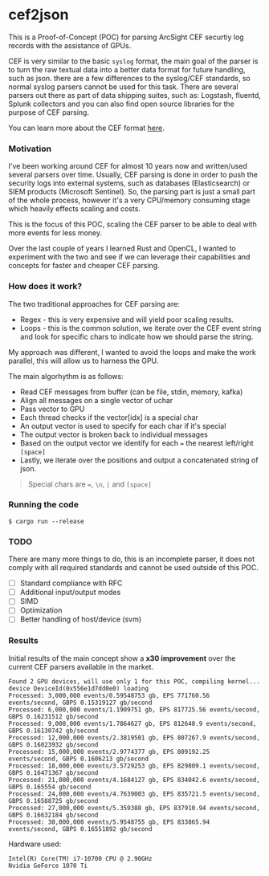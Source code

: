 # cef2json

This is a Proof-of-Concept (POC) for parsing ArcSight CEF securtiy log records with the assistance of GPUs.

CEF is very similar to the basic `syslog` format, the main goal of the parser is to turn the raw textual data into a better data format for future handling, such as json. there are a few differences to the syslog/CEF standards, so normal syslog parsers cannot be used for this task. There are several parsers out there as part of data shipping suites, such as: Logstash, fluentd, Splunk collectors and you can also find open source libraries for the purpose of CEF parsing. 

You can learn more about the CEF format [here](https://community.microfocus.com/cyberres/productdocs/w/connector-documentation/38809/arcsight-common-event-format-cef-implementation-standard). 

### Motivation

I've been working around CEF for almost 10 years now and written/used several parsers over time. Usually, CEF parsing is done in order to push the security logs into external systems, such as databases (Elasticsearch) or SIEM products (Microsoft Sentinel). So, the parsing part is just a small part of the whole process, however it's a very CPU/memory consuming stage which heavily effects scaling and costs. 

This is the focus of this POC, scaling the CEF parser to be able to deal with more events for less money.

Over the last couple of years I learned Rust and OpenCL, I wanted to experiment with the two and see if we can leverage their capabilities and concepts for faster and cheaper CEF parsing.

### How does it work?

The two traditional approaches for CEF parsing are:
- Regex - this is very expensive and will yield poor scaling results.
- Loops - this is the common solution, we iterate over the CEF event string and look for specific chars to indicate how we should parse the string.

My approach was different, I wanted to avoid the loops and make the work parallel, this will allow us to harness the GPU.

The main algorhythm is as follows:
- Read CEF messages from buffer (can be file, stdin, memory, kafka)
- Align all messages on a single vector of uchar
- Pass vector to GPU
- Each thread checks if the vector[idx] is a special char
- An output vector is used to specify for each char if it's special
- The output vector is broken back to individual messages
- Based on the output vector we identify for each `=` the nearest left/right `[space]`
- Lastly, we iterate over the positions and output a concatenated string of json.

> Special chars are `=`, `\n`, `|` and `[space]`

### Running the code

```
$ cargo run --release
```

### TODO

There are many more things to do, this is an incomplete parser, it does not comply with all required standards and cannot be used outside of this POC.

- [ ] Standard compliance with RFC
- [ ] Additional input/output modes
- [ ] SIMD 
- [ ] Optimization
- [ ] Better handling of host/device (svm)

### Results

Initial results of the main concept show a **x30 improvement** over the current CEF parsers available in the market.

```
Found 2 GPU devices, will use only 1 for this POC, compiling kernel...
device DeviceId(0x556e1d7dd0e0) loading
Processed: 3,000,000 events/0.59548753 gb, EPS 771760.56 events/second, GBPS 0.15319127 gb/second
Processed: 6,000,000 events/1.1909751 gb, EPS 817725.56 events/second, GBPS 0.16231512 gb/second
Processed: 9,000,000 events/1.7864627 gb, EPS 812648.9 events/second, GBPS 0.16130742 gb/second
Processed: 12,000,000 events/2.3819501 gb, EPS 807267.9 events/second, GBPS 0.16023932 gb/second
Processed: 15,000,000 events/2.9774377 gb, EPS 809192.25 events/second, GBPS 0.1606213 gb/second
Processed: 18,000,000 events/3.5729253 gb, EPS 829809.1 events/second, GBPS 0.16471367 gb/second
Processed: 21,000,000 events/4.1684127 gb, EPS 834042.6 events/second, GBPS 0.165554 gb/second
Processed: 24,000,000 events/4.7639003 gb, EPS 835721.5 events/second, GBPS 0.16588725 gb/second
Processed: 27,000,000 events/5.359388 gb, EPS 837910.94 events/second, GBPS 0.16632184 gb/second
Processed: 30,000,000 events/5.9548755 gb, EPS 833865.94 events/second, GBPS 0.16551892 gb/second
```

Hardware used:

```
Intel(R) Core(TM) i7-10700 CPU @ 2.90GHz
Nvidia GeForce 1070 Ti
```